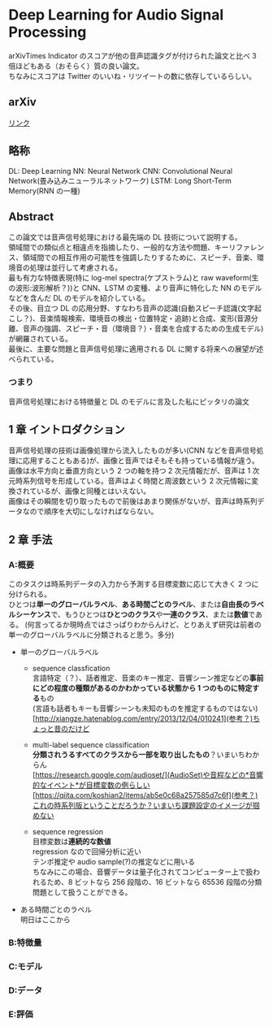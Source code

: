 # Deep Learning for Audio Signal Processing

arXivTimes Indicator のスコアが他の音声認識タグが付けられた論文と比べ 3 倍ほどもある（おそらく）質の良い論文。  
ちなみにスコアは Twitter のいいね・リツイートの数に依存しているらしい。

## arXiv

[リンク](https://arxiv.org/abs/1905.00078)

## 略称

DL: Deep Learning
NN: Neural Network
CNN: Convolutional Neural Network(畳み込みニューラルネットワーク)
LSTM: Long Short-Term Memory(RNN の一種)

## Abstract

この論文では音声信号処理における最先端の DL 技術について説明する。  
領域間での類似点と相違点を指摘したり、一般的な方法や問題、キーリファレンス、領域間での相互作用の可能性を強調したりするために、スピーチ、音楽、環境音の処理は並行して考慮される。  
最も有力な特徴表現(特に log-mel spectra(ケプストラム)と raw waveform(生の波形:波形解析？))と CNN、LSTM の変種、より音声に特化した NN のモデルなどを含んだ DL のモデルを紹介している。  
その後、目立つ DL の応用分野、すなわち音声の認識(自動スピーチ認識(文字起こし？)、音楽情報検索、環境音の検出・位置特定・追跡)と合成、変形(音源分離、音声の強調、スピーチ・音（環境音？）・音楽を合成するための生成モデル)が網羅されている。  
最後に、主要な問題と音声信号処理に適用される DL に関する将来への展望が述べられている。

### つまり

音声信号処理における特徴量と DL のモデルに言及した私にピッタリの論文

## 1 章 イントロダクション

音声信号処理の技術は画像処理から流入したものが多い(CNN などを音声信号処理に応用することもある)が、画像と音声ではそもそも持っている情報が違う。  
画像は水平方向と垂直方向という 2 つの軸を持つ 2 次元情報だが、音声は 1 次元時系列信号を形成している。音声はよく時間と周波数という 2 次元情報に変換されているが、画像と同種とはいえない。  
画像はその瞬間を切り取ったもので前後はあまり関係がないが、音声は時系列データなので順序を大切にしなければならない。

## 2 章 手法

### A:概要

このタスクは時系列データの入力から予測する目標変数に応じて大きく 2 つに分けられる。  
ひとつは**単一のグローバルラベル**、**ある時間ごとのラベル**、または**自由長のラベルシーケンス**で、もうひとつは**ひとつのクラス**や**一連のクラス**、または**数値**である。
(何言ってるか現時点ではさっぱりわからんけど、とりあえず研究は前者の単一のグローバルラベルに分類されると思う。多分)

- 単一のグローバルラベル

  - sequence classfication  
    言語特定（？）、話者推定、音楽のキー推定、音響シーン推定などの**事前にどの程度の種類があるのかわかっている状態から 1 つのものに特定する**もの  
    (言語も話者もキーも音響シーンも未知のものを推定するものではない)  
    [http://xiangze.hatenablog.com/entry/2013/12/04/010241](参考？)ちょっと昔のだけど

  - multi-label sequence classification  
    **分類されうるすべてのクラスから一部を取り出したもの**？いまいちわからん  
    [https://research.google.com/audioset/](AudioSet)や音程などの*音響的なイベント*が目標変数の例らしい  
    [https://qiita.com/koshian2/items/ab5e0c68a257585d7c6f](参考？)これの時系列版ということだろうか？いまいち課題設定のイメージが掴めない

  - sequence regression  
    目標変数は**連続的な数値**  
    regression なので回帰分析に近い  
    テンポ推定や audio sample(?)の推定などに用いる  
    ちなみにこの場合、音響データは量子化されてコンピューター上で扱われるため、8 ビットなら 256 段階の、16 ビットなら 65536 段階の分類問題として扱うことができる。

- ある時間ごとのラベル  
  明日はここから

### B:特徴量

### C:モデル

### D:データ

### E:評価
